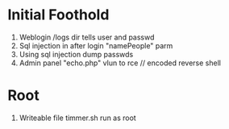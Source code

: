

# Initial Foothold

1. Weblogin /logs dir tells user and passwd
2. Sql injection in after login "namePeople" parm
3. Using sql injection dump passwds
4. Admin panel "echo.php" vlun to rce // encoded reverse shell 

# Root

1. Writeable file timmer.sh run as root
